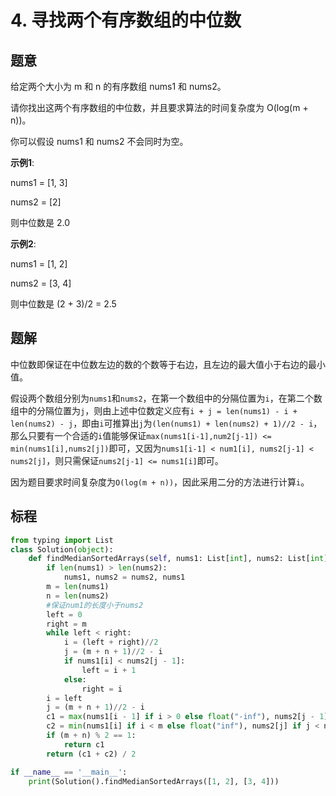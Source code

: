 # 4. 寻找两个有序数组的中位数

## 题意

给定两个大小为 m 和 n 的有序数组 nums1 和 nums2。

请你找出这两个有序数组的中位数，并且要求算法的时间复杂度为 O(log(m + n))。

你可以假设 nums1 和 nums2 不会同时为空。

**示例1**:

nums1 = [1, 3]

nums2 = [2]

则中位数是 2.0

**示例2**:

nums1 = [1, 2]

nums2 = [3, 4]

则中位数是 (2 + 3)/2 = 2.5

## 题解

中位数即保证在中位数左边的数的个数等于右边，且左边的最大值小于右边的最小值。

假设两个数组分别为`nums1`和`nums2`，在第一个数组中的分隔位置为`i`，在第二个数组中的分隔位置为`j`，则由上述中位数定义应有`i + j = len(nums1) - i + len(nums2) - j`，即由`i`可推算出`j`为`(len(nums1) + len(nums2) + 1)//2 - i`，那么只要有一个合适的`i`值能够保证`max(nums1[i-1],num2[j-1]) <= min(nums1[i],nums2[j])`即可，又因为`nums1[i-1] < num1[i], nums2[j-1] < nums2[j]`，则只需保证`nums2[j-1] <= nums1[i]`即可。

因为题目要求时间复杂度为`O(log(m + n))`，因此采用二分的方法进行计算`i`。

## 标程

```python
from typing import List
class Solution(object):
    def findMedianSortedArrays(self, nums1: List[int], nums2: List[int]) -> float:
        if len(nums1) > len(nums2):
            nums1, nums2 = nums2, nums1
        m = len(nums1)
        n = len(nums2)
        #保证num1的长度小于nums2
        left = 0
        right = m
        while left < right:
            i = (left + right)//2
            j = (m + n + 1)//2 - i
            if nums1[i] < nums2[j - 1]:
                left = i + 1
            else:
                right = i
        i = left
        j = (m + n + 1)//2 - i
        c1 = max(nums1[i - 1] if i > 0 else float("-inf"), nums2[j - 1] if j > 0 else float("-inf"))
        c2 = min(nums1[i] if i < m else float("inf"), nums2[j] if j < n else float("inf"))
        if (m + n) % 2 == 1:
            return c1
        return (c1 + c2) / 2

if __name__ == '__main__':
    print(Solution().findMedianSortedArrays([1, 2], [3, 4]))
```